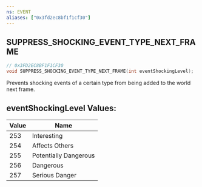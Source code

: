 ```yaml
---
ns: EVENT
aliases: ["0x3fd2ec8bf1f1cf30"]
---
```

## SUPPRESS_SHOCKING_EVENT_TYPE_NEXT_FRAME

```c
// 0x3FD2EC8BF1F1CF30
void SUPPRESS_SHOCKING_EVENT_TYPE_NEXT_FRAME(int eventShockingLevel);
```

Prevents shocking events of a certain type from being added to the world next frame.

## eventShockingLevel Values:
| Value | Name |
| --- | --- |
| 253 | Interesting |
| 254 | Affects Others |
| 255 | Potentially Dangerous |
| 256 | Dangerous |
| 257 | Serious Danger |

